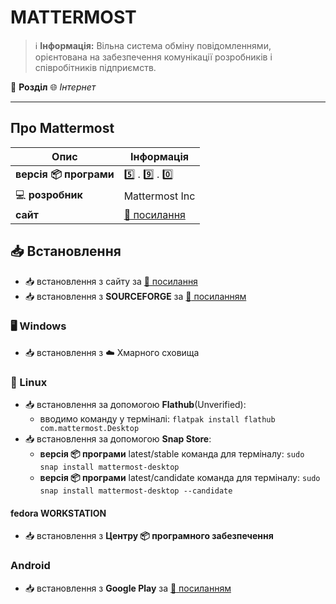 # MATTERMOST


> :information_source: **Інформація:** Вільна система обміну повідомленнями, орієнтована на забезпечення комунікації розробників і співробітників підприємств.

:open_file_folder: **Розділ** :globe_with_meridians: *Інтернет*

---

## Про Mattermost

| Опис                          | Інформація                                  |
|-------------------------------|---------------------------------------------|
| **версія :package: програми** | :five: . :nine: . :zero:                    |
| :computer: **розробник**      | Mattermost Inc                              |
| **сайт**                      | [:link: посилання](https://mattermost.com/) |

## :inbox_tray: Встановлення

- :inbox_tray: встановлення з сайту за [:link: посилання](https://mattermost.com/apps/)
- :inbox_tray: встановлення з **SOURCEFORGE** за [:link: посиланням](https://sourceforge.net/projects/mattermost-desktop.mirror/files/)

### :desktop_computer: Windows

- :inbox_tray: встановлення з :cloud: Хмарного сховища

### :penguin: Linux

- :inbox_tray: встановлення за допомогою **Flathub**(Unverified):
  - вводимо команду у терміналі: `flatpak install flathub com.mattermost.Desktop`
- :inbox_tray: встановлення за допомогою **Snap Store**:
  - **версія :package: програми** latest/stable команда для терміналу: `sudo snap install mattermost-desktop`
  - **версія :package: програми** latest/candidate команда для терміналу: `sudo snap install mattermost-desktop --candidate`

#### fedora WORKSTATION

- :inbox_tray: встановлення з **Центру :package: програмного забезпечення**

### Android

- :inbox_tray: встановлення з **Google Play** за [:link: посиланням](https://play.google.com/store/apps/details?id=com.mattermost.rn&hl=en_US)
